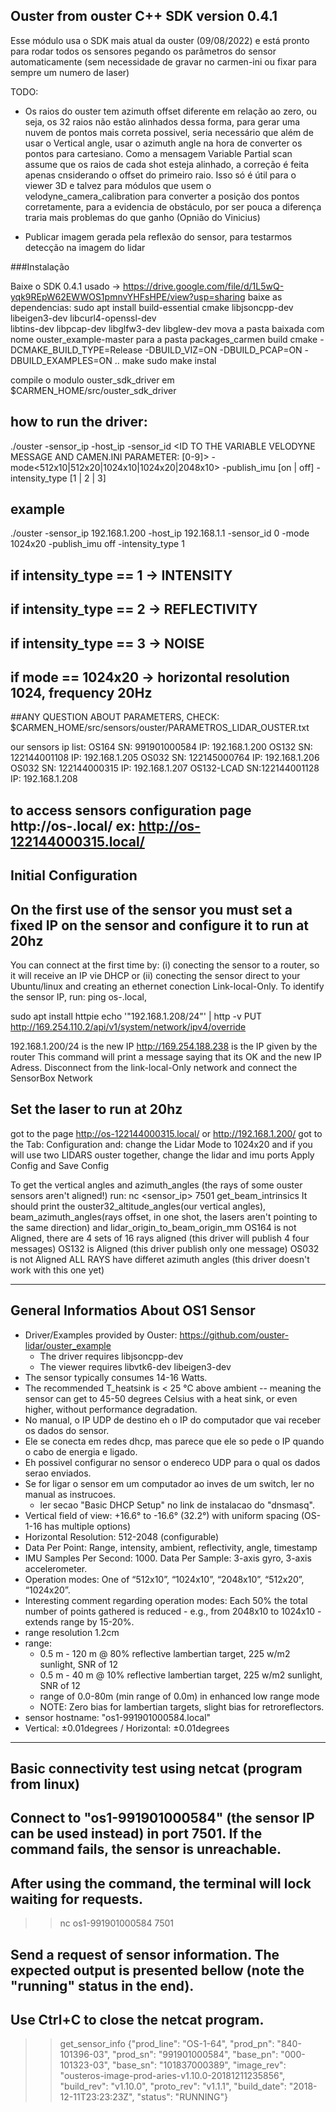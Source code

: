 ## Ouster from ouster C++ SDK version 0.4.1

Esse módulo usa o SDK mais atual da ouster (09/08/2022) e está pronto para rodar todos os sensores pegando os parâmetros 
do sensor automaticamente (sem necessidade de gravar no carmen-ini ou fixar para sempre um numero de laser)

TODO:

- Os raios do ouster tem azimuth offset diferente em relação ao zero, ou seja, os 32 raios não estão alinhados
dessa forma, para gerar uma nuvem de pontos mais correta possivel, seria necessário que além de usar o Vertical angle, usar o azimuth angle na hora de converter os pontos
para cartesiano.
Como a mensagem Variable Partial scan assume que os raios de cada shot esteja alinhado, a correção é feita apenas cnsiderando o offset do primeiro raio.
Isso só é útil para o viewer 3D e talvez para módulos que usem o velodyne_camera_calibration para converter a posição dos pontos corretamente, para a evidencia de obstáculo, por ser pouca a diferença
traria mais problemas do que ganho (Opnião do Vinicius)

- Publicar imagem gerada pela reflexão do sensor, para testarmos detecção na imagem do lidar

###Instalação

Baixe o SDK 0.4.1 usado -> https://drive.google.com/file/d/1L5wQ-yqk9REpW62EWWOS1pmnvYHFsHPE/view?usp=sharing
baixe as dependencias:
sudo apt install build-essential cmake libjsoncpp-dev libeigen3-dev libcurl4-openssl-dev \
                   libtins-dev libpcap-dev libglfw3-dev libglew-dev
mova a pasta baixada com nome ouster_example-master para a pasta packages_carmen
	build
	cmake -DCMAKE_BUILD_TYPE=Release -DBUILD_VIZ=ON -DBUILD_PCAP=ON -DBUILD_EXAMPLES=ON ..
	make
	sudo make instal

compile o modulo ouster_sdk_driver em $CARMEN_HOME/src/ouster_sdk_driver

## how to run the driver: 
./ouster -sensor_ip <SENSOR IP> -host_ip<IP OF THE COMPUTER THAT WILL RECEIVE THE POINTCLOUDS> -sensor_id <ID TO THE VARIABLE VELODYNE MESSAGE AND CAMEN.INI PARAMETER: [0-9]> -mode<512x10|512x20|1024x10|1024x20|2048x10> -publish_imu [on | off]  -intensity_type [1 | 2 | 3]

## example
./ouster -sensor_ip 192.168.1.200 -host_ip 192.168.1.1 -sensor_id 0 -mode 1024x20 -publish_imu off -intensity_type 1

## if intensity_type == 1 -> INTENSITY 
## if intensity_type == 2 -> REFLECTIVITY
## if intensity_type == 3 -> NOISE

## if mode == 1024x20 -> horizontal resolution 1024, frequency 20Hz

##ANY QUESTION ABOUT PARAMETERS, CHECK: $CARMEN_HOME/src/sensors/ouster/PARAMETROS_LIDAR_OUSTER.txt

our sensors ip list:
 OS164 SN: 991901000584 IP: 192.168.1.200
 OS132 SN: 122144001108 IP: 192.168.1.205
 OS032 SN: 122145000764 IP: 192.168.1.206
 OS032 SN: 122144000315 IP: 192.168.1.207
 OS132-LCAD SN:122144001128 IP: 192.168.1.208

to access sensors configuration page http://os-<IP or Serial>.local/
 ex: http://os-122144000315.local/
---------------------------------------------------------------------------------
Initial Configuration
---------------------------------------------------------------------------------
## On the first use of the sensor you must set a fixed IP on the sensor and configure it to run at 20hz
You can connect at the first time by:
 (i) conecting the sensor to a router, so it will receive an IP vie DHCP or
 (ii) conecting the sensor direct to your Ubuntu/linux and creating an ethernet conection Link-local-Only. 
To identify the sensor IP, run:
 ping os-<serialNumber>.local,


  sudo apt install httpie
  echo '"192.168.1.208/24"' | http -v PUT http://169.254.110.2/api/v1/system/network/ipv4/override

192.168.1.200/24 is the new IP
http://169.254.188.238 is the IP given by the router
This command will print a message saying that its OK and the new IP Adress.
Disconnect from the link-local-Only network and connect the SensorBox Network

## Set the laser to run at 20hz
got to the page http://os-122144000315.local/ or http://192.168.1.200/
got to the Tab: Configuration and:
	 change the Lidar Mode to 1024x20
	 and if you will use two LIDARS ouster together, change the lidar and imu ports
 	Apply Config and Save Config


To get the vertical angles and azimuth_angles (the rays of some ouster sensors aren't aligned!)
run:
  nc <sensor_ip> 7501
  get_beam_intrinsics
It should print the ouster32_altitude_angles(our vertical angles), beam_azimuth_angles(rays offset, in one shot, the lasers aren't pointing to the same direction) and lidar_origin_to_beam_origin_mm
OS164 is not Aligned, there are 4 sets of 16 rays aligned (this driver will publish 4 four messages)
OS132 is Aligned (this driver publish only one message)
OS032 is not Aligned ALL RAYS have differet azimuth angles (this driver doesn't work with this one yet) 



---------------------------------------------------------------------------------
General Informatios About OS1 Sensor
---------------------------------------------------------------------------------
- Driver/Examples provided by Ouster: https://github.com/ouster-lidar/ouster_example
    - The driver requires libjsoncpp-dev 
    - The viewer requires libvtk6-dev libeigen3-dev
- The sensor typically consumes 14-16 Watts. 
- The recommended T_heatsink is < 25 °C above ambient -- meaning the sensor can get to 45-50 degrees Celsius with a heat sink, or even higher, without performance degradation.
- No manual, o IP UDP de destino eh o IP do computador que vai receber os dados do sensor.
- Ele se conecta em redes dhcp, mas parece que ele so pede o IP quando o cabo de energia e ligado. 
- Eh possivel configurar no sensor o endereco UDP para o qual os dados serao enviados.
- Se for ligar o sensor em um computador ao inves de um switch, ler no manual as instrucoes. 
    - ler secao "Basic DHCP Setup" no link de instalacao do "dnsmasq".
- Vertical field of view: +16.6° to -16.6° (32.2°) with uniform spacing (OS-1-16  has multiple options)
- Horizontal Resolution: 512-2048 (configurable)
- Data Per Point: Range, intensity, ambient, reflectivity, angle, timestamp
- IMU Samples Per Second: 1000. Data Per Sample: 3-axis gyro, 3-axis accelerometer.
- Operation modes: One of “512x10”, “1024x10”, “2048x10”, “512x20”, “1024x20”.
- Interesting comment regarding operation modes: Each 50% the total number of points gathered is reduced - e.g., from 2048x10 to 1024x10 - extends range by 15-20%.
- range resolution 1.2cm 
- range:
    - 0.5 m - 120 m @ 80% reflective lambertian target, 225 w/m2 sunlight, SNR of 12 
    - 0.5 m - 40 m @ 10% reflective lambertian target, 225 w/m2 sunlight, SNR of 12 
    - range of 0.0-80m (min range of 0.0m) in enhanced low range mode
    - NOTE: Zero bias for lambertian targets, slight bias for retroreflectors.
- sensor hostname: "os1-991901000584.local"
- Vertical: ±0.01degrees / Horizontal: ±0.01degrees 


---------------------------------------------------------------------------------
Basic connectivity test using netcat (program from linux)
---------------------------------------------------------------------------------
## Connect to "os1-991901000584" (the sensor IP can be used instead) in port 7501. If the command fails, the sensor is unreachable.
## After using the command, the terminal will lock waiting for requests.
>> nc os1-991901000584 7501

## Send a request of sensor information. The expected output is presented bellow (note the "running" status in the end).
## Use Ctrl+C to close the netcat program.
>> get_sensor_info
{"prod_line": "OS-1-64", "prod_pn": "840-101396-03", "prod_sn": "991901000584", "base_pn": "000-101323-03", "base_sn": "101837000389", "image_rev": "ousteros-image-prod-aries-v1.10.0-20181211235856", "build_rev": "v1.10.0", "proto_rev": "v1.1.1", "build_date": "2018-12-11T23:23:23Z", "status": "RUNNING"}
